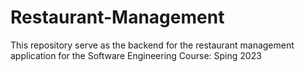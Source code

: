 # Restaurant-Management

This repository serve as the backend for the restaurant management application for the Software Engineering Course:
Sping 2023

